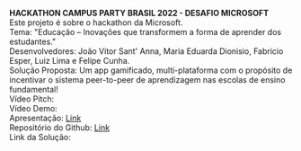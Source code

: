 <b>HACKATHON CAMPUS PARTY BRASIL 2022 - DESAFIO MICROSOFT</b><br>
Este projeto é sobre o hackathon da Microsoft. <br>
Tema: "Educação – Inovações que transformem a forma de aprender dos estudantes." <br>
Desenvolvedores: João Vitor Sant' Anna, Maria Eduarda Dionisio, Fabricio Esper, Luiz Lima e Felipe Cunha. <br>
Solução Proposta: Um app gamificado, multi-plataforma com o propósito de incentivar o sistema peer-to-peer de aprendizagem nas escolas de ensino fundamental!<br>
Vídeo Pitch: <br>
Vídeo Demo: <br>
Apresentação: <a href="https://1drv.ms/p/s!AnMhFuo3XQwlxTNQos-wZdrVZ-e0?e=RZzdAd">Link</a><br>
Repositório do Github: <a href="#">Link</a> <br>
Link da Solução: <br>


